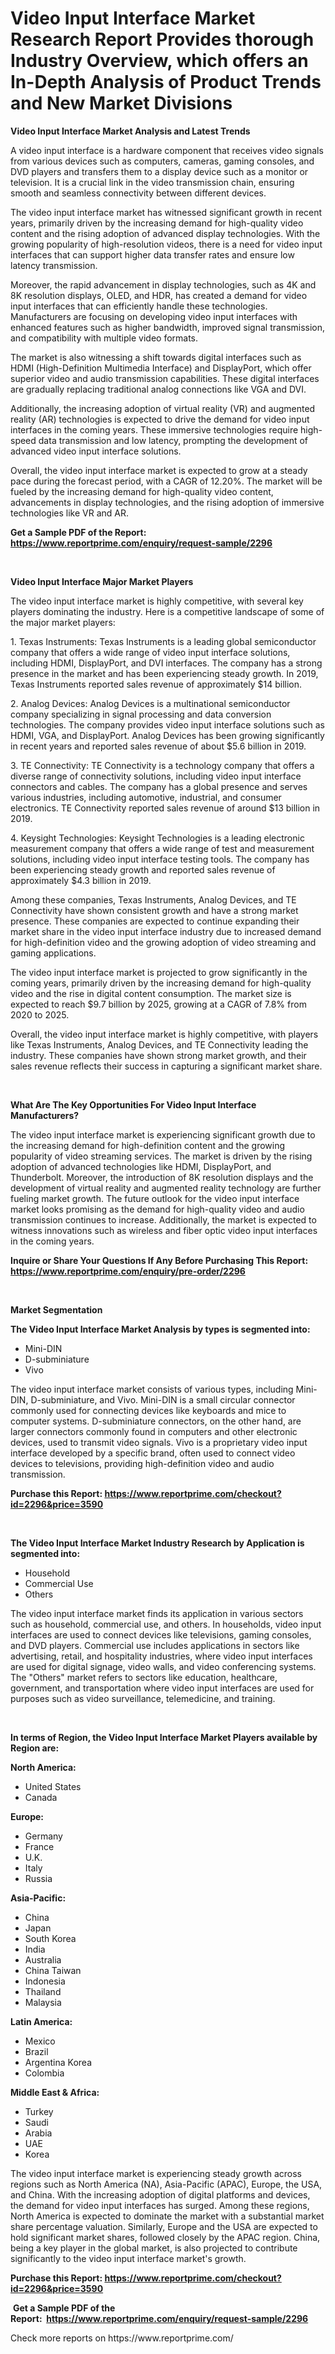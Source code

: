 <p><h1>Video Input Interface Market Research Report Provides thorough Industry Overview, which offers an In-Depth Analysis of Product Trends and New Market Divisions</h1></p><p><strong>Video Input Interface Market Analysis and Latest Trends</strong></p>
<p><p>A video input interface is a hardware component that receives video signals from various devices such as computers, cameras, gaming consoles, and DVD players and transfers them to a display device such as a monitor or television. It is a crucial link in the video transmission chain, ensuring smooth and seamless connectivity between different devices.</p><p>The video input interface market has witnessed significant growth in recent years, primarily driven by the increasing demand for high-quality video content and the rising adoption of advanced display technologies. With the growing popularity of high-resolution videos, there is a need for video input interfaces that can support higher data transfer rates and ensure low latency transmission.</p><p>Moreover, the rapid advancement in display technologies, such as 4K and 8K resolution displays, OLED, and HDR, has created a demand for video input interfaces that can efficiently handle these technologies. Manufacturers are focusing on developing video input interfaces with enhanced features such as higher bandwidth, improved signal transmission, and compatibility with multiple video formats.</p><p>The market is also witnessing a shift towards digital interfaces such as HDMI (High-Definition Multimedia Interface) and DisplayPort, which offer superior video and audio transmission capabilities. These digital interfaces are gradually replacing traditional analog connections like VGA and DVI.</p><p>Additionally, the increasing adoption of virtual reality (VR) and augmented reality (AR) technologies is expected to drive the demand for video input interfaces in the coming years. These immersive technologies require high-speed data transmission and low latency, prompting the development of advanced video input interface solutions.</p><p>Overall, the video input interface market is expected to grow at a steady pace during the forecast period, with a CAGR of 12.20%. The market will be fueled by the increasing demand for high-quality video content, advancements in display technologies, and the rising adoption of immersive technologies like VR and AR.</p></p>
<p><strong>Get a Sample PDF of the Report:&nbsp; <a href="https://www.reportprime.com/enquiry/request-sample/2296">https://www.reportprime.com/enquiry/request-sample/2296</a></strong></p>
<p>&nbsp;</p>
<p><strong>Video Input Interface Major Market Players</strong></p>
<p><p>The video input interface market is highly competitive, with several key players dominating the industry. Here is a competitive landscape of some of the major market players:</p><p>1. Texas Instruments: Texas Instruments is a leading global semiconductor company that offers a wide range of video input interface solutions, including HDMI, DisplayPort, and DVI interfaces. The company has a strong presence in the market and has been experiencing steady growth. In 2019, Texas Instruments reported sales revenue of approximately $14 billion.</p><p>2. Analog Devices: Analog Devices is a multinational semiconductor company specializing in signal processing and data conversion technologies. The company provides video input interface solutions such as HDMI, VGA, and DisplayPort. Analog Devices has been growing significantly in recent years and reported sales revenue of about $5.6 billion in 2019.</p><p>3. TE Connectivity: TE Connectivity is a technology company that offers a diverse range of connectivity solutions, including video input interface connectors and cables. The company has a global presence and serves various industries, including automotive, industrial, and consumer electronics. TE Connectivity reported sales revenue of around $13 billion in 2019.</p><p>4. Keysight Technologies: Keysight Technologies is a leading electronic measurement company that offers a wide range of test and measurement solutions, including video input interface testing tools. The company has been experiencing steady growth and reported sales revenue of approximately $4.3 billion in 2019.</p><p>Among these companies, Texas Instruments, Analog Devices, and TE Connectivity have shown consistent growth and have a strong market presence. These companies are expected to continue expanding their market share in the video input interface industry due to increased demand for high-definition video and the growing adoption of video streaming and gaming applications.</p><p>The video input interface market is projected to grow significantly in the coming years, primarily driven by the increasing demand for high-quality video and the rise in digital content consumption. The market size is expected to reach $9.7 billion by 2025, growing at a CAGR of 7.8% from 2020 to 2025.</p><p>Overall, the video input interface market is highly competitive, with players like Texas Instruments, Analog Devices, and TE Connectivity leading the industry. These companies have shown strong market growth, and their sales revenue reflects their success in capturing a significant market share.</p></p>
<p>&nbsp;</p>
<p><strong>What Are The Key Opportunities For Video Input Interface Manufacturers?</strong></p>
<p><p>The video input interface market is experiencing significant growth due to the increasing demand for high-definition content and the growing popularity of video streaming services. The market is driven by the rising adoption of advanced technologies like HDMI, DisplayPort, and Thunderbolt. Moreover, the introduction of 8K resolution displays and the development of virtual reality and augmented reality technology are further fueling market growth. The future outlook for the video input interface market looks promising as the demand for high-quality video and audio transmission continues to increase. Additionally, the market is expected to witness innovations such as wireless and fiber optic video input interfaces in the coming years.</p></p>
<p><strong>Inquire or Share Your Questions If Any Before Purchasing This Report: <a href="https://www.reportprime.com/enquiry/pre-order/2296">https://www.reportprime.com/enquiry/pre-order/2296</a></strong></p>
<p>&nbsp;</p>
<p><strong>Market Segmentation</strong></p>
<p><strong>The Video Input Interface Market Analysis by types is segmented into:</strong></p>
<p><ul><li>Mini-DIN</li><li>D-subminiature</li><li>Vivo</li></ul></p>
<p><p>The video input interface market consists of various types, including Mini-DIN, D-subminiature, and Vivo. Mini-DIN is a small circular connector commonly used for connecting devices like keyboards and mice to computer systems. D-subminiature connectors, on the other hand, are larger connectors commonly found in computers and other electronic devices, used to transmit video signals. Vivo is a proprietary video input interface developed by a specific brand, often used to connect video devices to televisions, providing high-definition video and audio transmission.</p></p>
<p><strong>Purchase this Report:&nbsp;<a href="https://www.reportprime.com/checkout?id=2296&price=3590">https://www.reportprime.com/checkout?id=2296&price=3590</a></strong></p>
<p>&nbsp;</p>
<p><strong>The Video Input Interface Market Industry Research by Application is segmented into:</strong></p>
<p><ul><li>Household</li><li>Commercial Use</li><li>Others</li></ul></p>
<p><p>The video input interface market finds its application in various sectors such as household, commercial use, and others. In households, video input interfaces are used to connect devices like televisions, gaming consoles, and DVD players. Commercial use includes applications in sectors like advertising, retail, and hospitality industries, where video input interfaces are used for digital signage, video walls, and video conferencing systems. The "Others" market refers to sectors like education, healthcare, government, and transportation where video input interfaces are used for purposes such as video surveillance, telemedicine, and training.</p></p>
<p>&nbsp;</p>
<p><strong>In terms of Region, the Video Input Interface Market Players available by Region are:</strong></p>
<p>
    <p> <strong> North America: </strong>
        <ul>
            <li>United States</li>
            <li>Canada</li>
        </ul>
        </p> 
    <p> <strong> Europe: </strong>
        <ul>
            <li>Germany</li>
            <li>France</li>
            <li>U.K.</li>
            <li>Italy</li>
            <li>Russia</li>
        </ul>
        </p> 
    <p> <strong> Asia-Pacific: </strong>
        <ul>
            <li>China</li>
            <li>Japan</li>
            <li>South Korea</li>
            <li>India</li>
            <li>Australia</li>
            <li>China Taiwan</li>
            <li>Indonesia</li>
            <li>Thailand</li>
            <li>Malaysia</li>
        </ul>
        </p> 
    <p> <strong> Latin America: </strong>
        <ul>
            <li>Mexico</li>
            <li>Brazil</li>
            <li>Argentina Korea</li>
            <li>Colombia</li>
        </ul>
        </p> 
    <p> <strong> Middle East & Africa: </strong>
        <ul>
            <li>Turkey</li>
            <li>Saudi</li>
            <li>Arabia</li>
            <li>UAE</li>
            <li>Korea</li>
        </ul>
    </p>
    </p>
<p><p>The video input interface market is experiencing steady growth across regions such as North America (NA), Asia-Pacific (APAC), Europe, the USA, and China. With the increasing adoption of digital platforms and devices, the demand for video input interfaces has surged. Among these regions, North America is expected to dominate the market with a substantial market share percentage valuation. Similarly, Europe and the USA are expected to hold significant market shares, followed closely by the APAC region. China, being a key player in the global market, is also projected to contribute significantly to the video input interface market's growth.</p></p>
<p><strong>Purchase this Report: <a href="https://www.reportprime.com/checkout?id=2296&price=3590">https://www.reportprime.com/checkout?id=2296&price=3590</a></strong></p>
<p>&nbsp;<strong>Get a Sample PDF of the Report:&nbsp;&nbsp;<a href="https://www.reportprime.com/enquiry/request-sample/2296">https://www.reportprime.com/enquiry/request-sample/2296</a></strong></p>
<p><strong></strong></p>
<p>Check more reports on https://www.reportprime.com/</p>